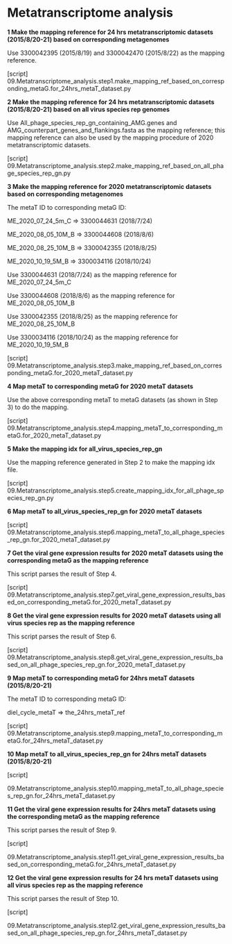 # Metatranscriptome analysis

**1 Make the mapping reference for 24 hrs metatranscriptomic datasets (2015/8/20-21) based on corresponding metagenomes**

Use 3300042395 (2015/8/19) and 3300042470 (2015/8/22) as the mapping reference.

[script] 09.Metatranscriptome_analysis.step1.make_mapping_ref_based_on_corresponding_metaG.for_24hrs_metaT_dataset.py

**2 Make the mapping reference for 24 hrs metatranscriptomic datasets (2015/8/20-21) based on all virus species rep genomes** 

Use All_phage_species_rep_gn_containing_AMG.genes and AMG_counterpart_genes_and_flankings.fasta as the mapping reference; this mapping reference can also be used by the mapping procedure of 2020 metatranscriptomic datasets.

[script] 09.Metatranscriptome_analysis.step2.make_mapping_ref_based_on_all_phage_species_rep_gn.py

**3 Make the mapping reference for 2020 metatranscriptomic datasets based on corresponding metagenomes**

The metaT ID to corresponding metaG ID:

ME_2020_07_24_5m_C => 3300044631 (2018/7/24)

ME_2020_08_05_10M_B => 3300044608 (2018/8/6)

ME_2020_08_25_10M_B => 3300042355 (2018/8/25)

ME_2020_10_19_5M_B => 3300034116 (2018/10/24)



Use 3300044631 (2018/7/24) as the mapping reference for ME_2020_07_24_5m_C 

Use 3300044608 (2018/8/6) as the mapping reference for ME_2020_08_05_10M_B 

Use 3300042355 (2018/8/25) as the mapping reference for ME_2020_08_25_10M_B

Use 3300034116 (2018/10/24) as the mapping reference for ME_2020_10_19_5M_B

[script] 09.Metatranscriptome_analysis.step3.make_mapping_ref_based_on_corresponding_metaG.for_2020_metaT_dataset.py

**4 Map metaT to corresponding metaG for 2020 metaT datasets**

Use the above corresponding metaT to metaG datasets (as shown in Step 3) to do the mapping.

[script] 09.Metatranscriptome_analysis.step4.mapping_metaT_to_corresponding_metaG.for_2020_metaT_dataset.py

**5 Make the mapping idx for all_virus_species_rep_gn**

Use the mapping reference generated in Step 2 to make the mapping idx file.

[script] 09.Metatranscriptome_analysis.step5.create_mapping_idx_for_all_phage_species_rep_gn.py

**6 Map metaT to all_virus_species_rep_gn for 2020 metaT datasets**

[script] 09.Metatranscriptome_analysis.step6.mapping_metaT_to_all_phage_species_rep_gn.for_2020_metaT_dataset.py

**7 Get the viral gene expression results for 2020 metaT datasets using the corresponding metaG as the mapping reference**

This script parses the result of Step 4.

[script] 09.Metatranscriptome_analysis.step7.get_viral_gene_expression_results_based_on_corresponding_metaG.for_2020_metaT_dataset.py

**8 Get the viral gene expression results for 2020 metaT datasets using all virus species rep as the mapping reference**

This script parses the result of Step 6.

[script] 09.Metatranscriptome_analysis.step8.get_viral_gene_expression_results_based_on_all_phage_species_rep_gn.for_2020_metaT_dataset.py

**9 Map metaT to corresponding metaG for 24hrs metaT datasets (2015/8/20-21)**

The metaT ID to corresponding metaG ID:

diel_cycle_metaT => the_24hrs_metaT_ref

[script] 09.Metatranscriptome_analysis.step9.mapping_metaT_to_corresponding_metaG.for_24hrs_metaT_dataset.py

**10 Map metaT to all_virus_species_rep_gn for 24hrs metaT datasets (2015/8/20-21)**

[script]

09.Metatranscriptome_analysis.step10.mapping_metaT_to_all_phage_species_rep_gn.for_24hrs_metaT_dataset.py

**11 Get the viral gene expression results for 24hrs metaT datasets using the corresponding metaG as the mapping reference**

This script parses the result of Step 9.

[script] 

09.Metatranscriptome_analysis.step11.get_viral_gene_expression_results_based_on_corresponding_metaG.for_24hrs_metaT_dataset.py

**12 Get the viral gene expression results for 24 hrs metaT datasets using all virus species rep as the mapping reference**

This script parses the result of Step 10.

[script] 

09.Metatranscriptome_analysis.step12.get_viral_gene_expression_results_based_on_all_phage_species_rep_gn.for_24hrs_metaT_dataset.py












































